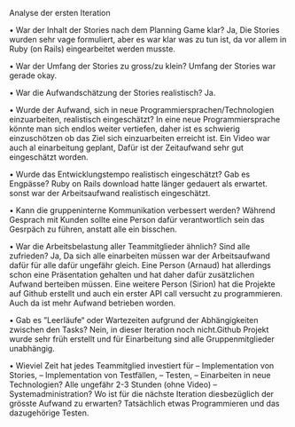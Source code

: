 Analyse der ersten Iteration

• War der Inhalt der Stories nach dem Planning Game klar?
Ja, Die Stories wurden sehr vage formuliert, aber es war klar was zu tun ist, da vor allem in 
Ruby (on Rails) eingearbeitet werden musste. 

• War der Umfang der Stories zu gross/zu klein?
Umfang der Stories war gerade okay.

• War die Aufwandschätzung der Stories realistisch?
Ja.

• Wurde der Aufwand, sich in neue Programmiersprachen/Technologien
einzuarbeiten, realistisch eingeschätzt?
In eine neue Programmiersprache könnte man sich endlos weiter vertiefen, daher ist es schwierig 
einzuschötzen ob das Ziel sich einzuarbeiten erreicht ist. Ein Video war auch al einarbeitung geplant, 
Dafür ist der Zeitaufwand sehr gut eingeschätzt worden. 

• Wurde das Entwicklungstempo realistisch eingeschätzt? Gab es Engpässe?
Ruby on Rails download hatte länger gedauert als erwartet. sonst war der Arbeitsaufwand 
realistisch eingeschätzt.

• Kann die gruppeninterne Kommunikation verbessert werden?
Während Gesprach mit Kunden sollte eine Person dafür verantwortlich sein das Gesrpäch zu führen, 
anstatt alle ein bisschen.

• War die Arbeitsbelastung aller Teammitglieder ähnlich? Sind alle zufrieden?
Ja, Da sich alle einarbeiten müssen war der Arbeitsaufwand dafür für alle dafür ungefähr gleich. 
Eine Person (Arnaud) hat allerdings schon eine Präsentation gehalten und hat daher dafür 
zusätzlichen Aufwand berteiben müssen. Eine weitere Person (Sirion) hat die Projekte auf Github 
erstellt und auch ein erster API call versucht zu programmieren. Auch da ist mehr Aufwand betrieben worden.

• Gab es ”Leerläufe“ oder Wartezeiten aufgrund der Abhängigkeiten zwischen
den Tasks?
Nein, in dieser Iteration noch nicht.Github Projekt wurde sehr früh erstellt und für Einarbeitung 
sind alle Gruppenmitglieder unabhängig. 

• Wieviel Zeit hat jedes Teammitglied investiert für
– Implementation von Stories, 
– Implementation von Testfällen,
– Testen,
– Einarbeiten in neue Technologien? Alle ungefähr 2-3 Stunden (ohne Video)
– Systemadministration?
Wo ist für die nächste Iteration diesbezüglich der grösste Aufwand zu
erwarten?
Tatsächlich etwas Programmieren und das dazugehörige Testen. 
